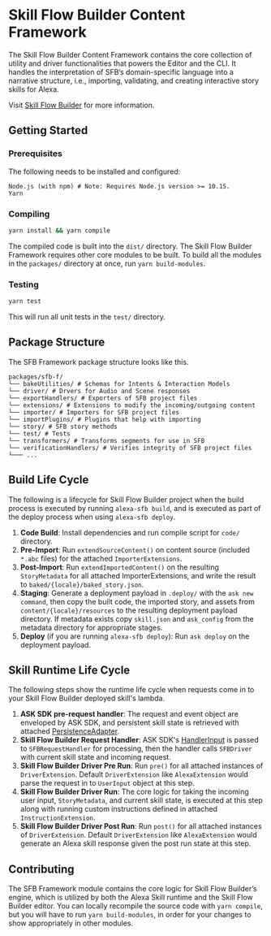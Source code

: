# Skill Flow Builder Content Framework

The Skill Flow Builder Content Framework contains the core collection of utility
and driver functionalities that powers the Editor and the CLI. It handles the
interpretation of SFB’s domain-specific language into a narrative structure,
i.e., importing, validating, and creating interactive story skills for Alexa.

Visit [Skill Flow Builder](https://alexa.design/sfb-editor-landing-page) for more
information.

## Getting Started

### Prerequisites

The following needs to be installed and configured:

```preformat
Node.js (with npm) # Note: Requires Node.js version >= 10.15.
Yarn
```

### Compiling

```sh
yarn install && yarn compile
```

The compiled code is built into the `dist/` directory. The Skill Flow Builder
Framework requires other core modules to be built. To build all the modules in
the `packages/` directory at once, run `yarn build-modules`.

### Testing

```sh
yarn test
```

This will run all unit tests in the `test/` directory.

## Package Structure

The SFB Framework package structure looks like this.

```preformatted
packages/sfb-f/
└── bakeUtilities/ # Schemas for Intents & Interaction Models
└── driver/ # Drvers for Audio and Scene responses
└── exportHandlers/ # Exporters of SFB project files
└── extensions/ # Extensions to modify the incoming/outgoing content
└── importer/ # Importers for SFB project files
└── importPlugins/ # Plugins that help with importing
└── story/ # SFB story methods
└── test/ # Tests
└── transformers/ # Transforms segments for use in SFB
└── verificationHandlers/ # Verifies integrity of SFB project files
└─── ...
```

## Build Life Cycle

The following is a lifecycle for Skill Flow Builder project when the build
process is executed by running `alexa-sfb build`, and is executed as part of the
deploy process when using `alexa-sfb deploy`.

1. **Code Build**: Install dependencies and run compile script for `code/` directory.
2. **Pre-Import**: Run `extendSourceContent()` on content source
(included `*.abc` files) for the attached `ImporterExtensions`.
3. **Post-Import**: Run `extendImportedContent()` on the resulting
`StoryMetadata` for all attached ImporterExtensions, and write the result to `baked/{locale}/baked_story.json`.
4. **Staging**: Generate a deployment payload in `.deploy/` with the
`ask new command`, then copy the built code, the imported story, and assets from
`content/{locale}/resources` to the resulting deployment payload directory.
If metadata exists copy `skill.json` and `ask_config` from the metadata
directory for appropriate stages.
5. **Deploy** (if you are running `alexa-sfb deploy`): Run `ask deploy` on the
deployment payload.

## Skill Runtime Life Cycle

The following steps show the runtime life cycle when requests come in to your
Skill Flow Builder deployed skill's lambda.

1. **ASK SDK pre-request handler**: The request and event object are enveloped
by ASK SDK, and persistent skill state is retrieved with attached [PersistenceAdapter](https://developer.amazon.com/en-US/docs/alexa/alexa-skills-kit-sdk-for-nodejs/manage-attributes.html#persistenceadapter).
2. **Skill Flow Builder Request Handler**: ASK SDK's [HandlerInput](https://developer.amazon.com/en-US/docs/alexa/alexa-skills-kit-sdk-for-nodejs/handle-requests.html#handler-input)
is passed to `SFBRequestHandler` for processing, then the handler calls
`SFBDriver` with current skill state and incoming request.
3. **Skill Flow Builder Driver Pre Run**: Run `pre()` for all attached
instances of `DriverExtension`. Default `DriverExtension` like `AlexaExtension`
would parse the request in to `UserInput` object at this step.
4. **Skill Flow Builder Driver Run**: The core logic for taking the incoming
user input, `StoryMetadata`, and current skill state, is executed at this step
along with running custom instructions defined in attached `InstructionExtension`.
5. **Skill Flow Builder Driver Post Run**: Run `post()` for all attached
instances of `DriverExtension`. Default `DriverExtension` like `AlexaExtension`
would generate an Alexa skill response given the post run state at this step.

## Contributing

The SFB Framework module contains the core logic for Skill Flow Builder’s
engine, which is utilized by both the Alexa Skill runtime and the Skill Flow
Builder editor. You can locally recompile the source code with `yarn compile`,
but you will have to run `yarn build-modules`, in order for your changes to show
appropriately in other modules.
